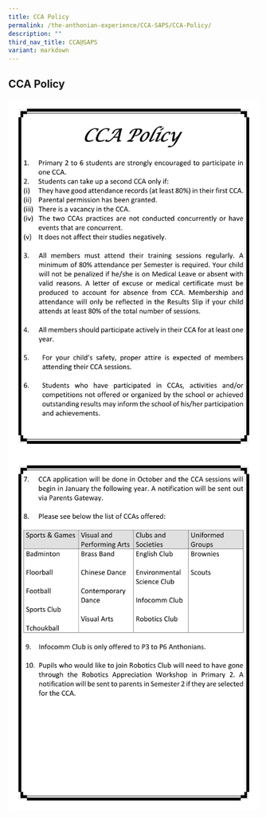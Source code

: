 ```yaml
---
title: CCA Policy
permalink: /the-anthonian-experience/CCA-SAPS/CCA-Policy/
description: ""
third_nav_title: CCA@SAPS
variant: markdown
---
```

## CCA Policy 

![](/images/CCA%202023_Sep/cca-01.png)
![](/images/CCA%202023_Sep/cca-02.png)
